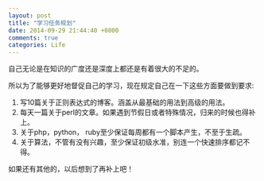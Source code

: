 ```yaml
---
layout: post
title: "学习任务规划"
date: 2014-09-29 21:44:40 +0800
comments: true
categories: Life
---
```

自己无论是在知识的广度还是深度上都还是有着很大的不足的。   

所以为了能够更好地督促自己的学习，现在规定自己在一下这些方面要做到要求:  

1. 写10篇关于正则表达式的博客。涵盖从最基础的用法到高级的用法。  
2. 每天一篇关于perl的文章。如果遇到节假日或者特殊情况，归来的时候也得补上。  
3. 关于php，python， ruby至少保证每周都有一个脚本产生，不至于生疏。
4. 关于算法，不管有没有兴趣，至少保证初级水准，别连一个快速排序都记不得。

如果还有其他的，以后想到了再补上吧！